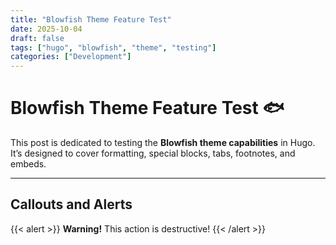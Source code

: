```yaml
---
title: "Blowfish Theme Feature Test"
date: 2025-10-04
draft: false
tags: ["hugo", "blowfish", "theme", "testing"]
categories: ["Development"]
---
```


# Blowfish Theme Feature Test 🐟

This post is dedicated to testing the **Blowfish theme capabilities** in Hugo.
It’s designed to cover formatting, special blocks, tabs, footnotes, and embeds.

---

## Callouts and Alerts

{{< alert >}}
**Warning!** This action is destructive!
{{< /alert >}}
